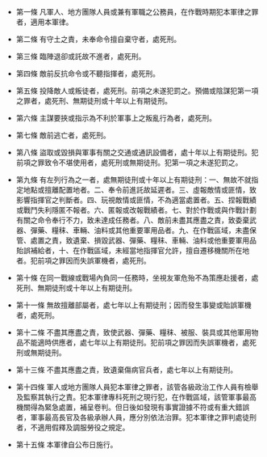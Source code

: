 * 第一條 凡軍人、地方團隊人員或兼有軍職之公務員，在作戰時期犯本軍律之罪者，適用本軍律。

* 第二條 有守土之責，未奉命令擅自棄守者，處死刑。

* 第三條 臨陣退卻或託故不進者，處死刑。

* 第四條 敵前反抗命令或不聽指揮者，處死刑。

* 第五條 投降敵人或叛徒者，處死刑。前項之未遂犯罰之。預備或陰謀犯第一項之罪者，處死刑、無期徒刑或十年以上有期徒刑。

* 第六條 主謀要挾或指示為不利於軍事上之叛亂行為者，處死刑。

* 第七條 敵前逃亡者，處死刑。

* 第八條 盜取或毀損與軍事有關之交通或通訊設備者，處十年以上有期徒刑。犯前項之罪致令不堪使用者，處死刑或無期徒刑。犯第一項之未遂犯罰之。

* 第九條 有左列行為之一者，處無期徒刑或十年以上有期徒刑：一、無故不就指定地點或擅離配置地者。二、奉令前進託故延遲者。三、虛報敵情或匪情，致影響指揮官之判斷者。四、玩視敵情或匪情，不為適當處置者。五、捏報戰績或戰鬥失利隱匿不報者。六、匿報或改報戰績者。七、對於作戰或與作戰計劃有關之命令奉行不力，致未達成任務者。八、敵前未盡其應盡之責，致委棄武器、彈藥、糧秣、車輛、油料或其他重要軍用品者。九、在作戰區域，未盡保管、處置之責，致遺棄、損毀武器、彈藥、糧秣、車輛、油料或他重要軍用品貽誤補給者，十、在作戰區域，未經當地指揮官允許，擅自遷移機關所在地者。犯前項之罪因而失誤軍機者，處死刑。

* 第十條 在同一戰線或戰場內負同一任務時，坐視友軍危殆不為策應赴援者，處死刑、無期徒刑或十年以上有期徒刑。

* 第十一條 無故擅離部屬者，處七年以上有期徒刑；因而發生事變或貽誤軍機者，處死刑。

* 第十二條 不盡其應盡之責，致使武器、彈藥、糧秣、被服、裝具或其他軍用物品不能適時供應者，處七年以上有期徒刑。犯前項之罪因而失誤軍機者，處死刑或無期徒刑。

* 第十三條 不盡其應盡之責，致遺棄傷病官兵者，處七年以上有期徒刑。

* 第十四條 軍人或地方團隊人員犯本軍律之罪者，該管各級政治工作人員有檢舉及監察其執行之責。犯本軍律專科死刑之現行犯，在作戰區域，該管軍事最高機關得為緊急處置，補呈卷判。但日後如發現有事實證據不符或有重大錯誤者，軍事最高長官及各級承辦人員，應分別依法治罪。犯本軍律之罪判處徒刑者，不適用假釋及調服勞役之規定。

* 第十五條 本軍律自公布日施行。

